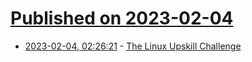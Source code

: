 # [Published on 2023-02-04](index.md)

* [2023-02-04, 02:26:21](https://news.ycombinator.com/item?id=34650735) - [The Linux Upskill Challenge](https://theleo.zone/posts/linux-upskill/)
